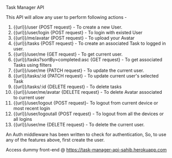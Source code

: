 Task Manager API 

This API will allow any user to perform following actions -

1. {{url}}/user {POST request} - To create a new User.
2. {{url}}/user/login {POST request} - To login with existed User
3. {{url}}/me/avatar {POST request} - To upload your Avatar
4. {{url}}/tasks {POST request} - To create an associated Task to logged in user.
5. {{url}}/user/me {GET request} - To get current user.
6. {{url}}/tasks?sortBy=completed:asc {GET request} - To get associated Tasks using filters
7. {{url}}/user/me {PATCH request} - To update the current user.
8. {{url}}/tasks/:id {PATCH request} - To update current user's selected Task
9. {{url}}/tasks/:id {DELETE request} - To delete tasks
10. {{url}}/user/me/avatar {DELETE request} - To delete Avatar associated to current user
11. {{url}}/user/logout {POST request}- To logout from current device or most recent login
12. {{url}}/user/logoutall {POST request} - To logout from all the devices or all logins
13. {{url}}/user/me {DELETE request} - To delete the current user.

An Auth middleware has been written to check for authentication, So, to use any of the features above, first create the user.

Access dummy front-end @ https://task-manager-api-sahib.herokuapp.com
